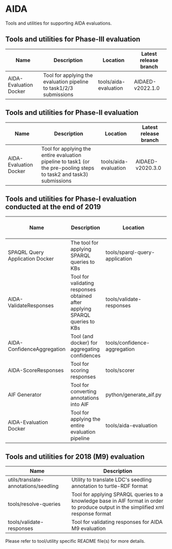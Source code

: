 # AIDA

Tools and utilities for supporting AIDA evaluations.

## Tools and utilities for Phase-III evaluation

| Name | Description | Location | Latest release branch |
|---|---|---|---|
| AIDA-Evaluation Docker | Tool for applying the evaluation pipeline to task1/2/3 submissions | tools/aida-evaluation | AIDAED-v2022.1.0 |

## Tools and utilities for Phase-II evaluation

| Name | Description | Location | Latest release branch |
|---|---|---|---|
| AIDA-Evaluation Docker | Tool for applying the entire evaluation pipeline to task1 (or the pre-pooling steps to task2 and task3) submissions | tools/aida-evaluation | AIDAED-v2020.3.0 |

## Tools and utilities for Phase-I evaluation conducted at the end of 2019

| Name | Description | Location | Latest release branch |
|---|---|---|---|
| SPAQRL Query Application Docker | The tool for applying SPARQL queries to KBs | tools/sparql-query-application | AIDAQA-v2019.2.5 |
| AIDA-ValidateResponses | Tool for validating responses obtained after applying SPARQL queries to KBs | tools/validate-responses | AIDAVR-v2019.0.3 |
| AIDA-ConfidenceAggregation | Tool (and docker) for aggregating confidences | tools/confidence-aggregation | AIDACA-v2019.0.2 |
| AIDA-ScoreResponses | Tool for scoring responses | tools/scorer | AIDASR-v2019.2.1 |
| AIF Generator | Tool for converting annotations into AIF | python/generate_aif.py | AIDAAG-v2019.0.1 |
| AIDA-Evaluation Docker | Tool for applying the entire evaluation pipeline | tools/aida-evaluation | AIDAED-v2019.0.1 |

## Tools and utilities for 2018 (M9) evaluation

| Name | Description |
|---|---|
| utils/translate-annotations/seedling | Utility to translate LDC's seedling annotation to turtle-RDF format |
| tools/resolve-queries                | Tool for applying SPARQL queries to a knowledge base in AIF format in order to produce output in the simplified xml response format |
| tools/validate-responses             | Tool for validating responses for AIDA M9 evaluation |

Please refer to tool/utility specific README file(s) for more details.
